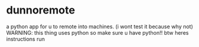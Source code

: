 # dunnoremote
a python app for u to remote into machines. (i wont test it because why not)
 WARNING: this thing uses python so make sure u have python!!
btw heres instructions
run
